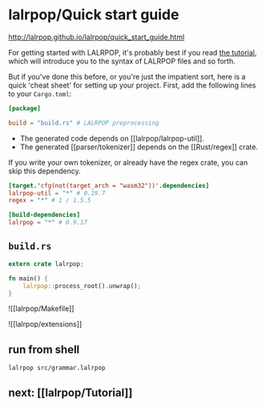 # lalrpop/Quick start guide

http://lalrpop.github.io/lalrpop/quick_start_guide.html

For getting started with LALRPOP, it's probably best if you read [the tutorial](http://lalrpop.github.io/lalrpop/tutorial/index.html), which will introduce you to the syntax of LALRPOP files and so forth.

But if you've done this before, or you're just the impatient sort, here is a quick 'cheat sheet' for setting up your project. First, add the following lines to your `Cargo.toml`:

```toml
[package]

build = "build.rs" # LALRPOP preprocessing
```
- The generated code depends on [[lalrpop/lalrpop-util]].
- The generated [[parser/tokenizer]] depends on the [[Rust/regex]] crate.

If you write your own tokenizer, or already have the regex crate, you can skip this dependency.
```toml
[target.'cfg(not(target_arch = "wasm32"))'.dependencies]
lalrpop-util = "*" # 0.19.7
regex = "*" # 1 / 1.5.5

[build-dependencies]
lalrpop = "*" # 0.9.17
```

## `build.rs`

```Rust
extern crate lalrpop;

fn main() {
	lalrpop::process_root().unwrap();
}
```

![[lalrpop/Makefile]]

![[lalrpop/extensions]]

## run from shell

```shell
lalrpop src/grammar.lalrpop
```

## next: [[lalrpop/Tutorial]]